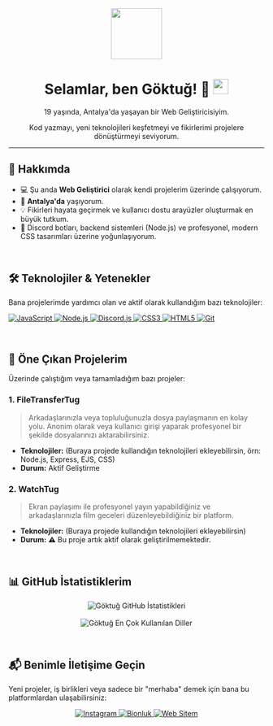 <div id="header" align="center">
  <img src="https://media.giphy.com/media/M9gbBd9nbDrOTu1Mqx/giphy.gif" width="100"/>
</div>

<h1 align="center">
  Selamlar, ben Göktuğ! 👋
  <img src="https://media.giphy.com/media/hvRJCLFzcasrR4ia7z/giphy.gif" width="30px"/>
</h1>

<div id="bio" align="center">
  <p>19 yaşında, Antalya'da yaşayan bir Web Geliştiricisiyim.</p>
  <p>Kod yazmayı, yeni teknolojileri keşfetmeyi ve fikirlerimi projelere dönüştürmeyi seviyorum.</p>
</div>

---

## 🚀 Hakkımda

- 💻 Şu anda <strong>Web Geliştirici</strong> olarak kendi projelerim üzerinde çalışıyorum.
- 🌲 <strong>Antalya'da</strong> yaşıyorum.
- 💡 Fikirleri hayata geçirmek ve kullanıcı dostu arayüzler oluşturmak en büyük tutkum.
- 🤖 Discord botları, backend sistemleri (Node.js) ve profesyonel, modern CSS tasarımları üzerine yoğunlaşıyorum.

<br>

## 🛠️ Teknolojiler & Yetenekler

Bana projelerimde yardımcı olan ve aktif olarak kullandığım bazı teknolojiler:

<p align="left">
  <a href="https://developer.mozilla.org/en-US/docs/Web/JavaScript" target="_blank" rel="noreferrer">
    <img src="https://img.shields.io/badge/JavaScript-F7DF1E?style=for-the-badge&logo=javascript&logoColor=black" alt="JavaScript">
  </a>
  <a href="https://nodejs.org" target="_blank" rel="noreferrer">
    <img src="https://img.shields.io/badge/Node.js-339933?style=for-the-badge&logo=node.js&logoColor=white" alt="Node.js">
  </a>
  <a href="https://discord.js.org/" target="_blank" rel="noreferrer">
    <img src="https://img.shields.io/badge/Discord.js-5865F2?style=for-the-badge&logo=discord&logoColor=white" alt="Discord.js">
  </a>
  <a href="https://www.w3.org/TR/CSS/" target="_blank" rel="noreferrer">
    <img src="https://img.shields.io/badge/CSS3-1572B6?style=for-the-badge&logo=css3&logoColor=white" alt="CSS3">
  </a>
  <a href="https://www.w3.org/html/" target="_blank" rel="noreferrer">
    <img src="https://img.shields.io/badge/HTML5-E34F26?style=for-the-badge&logo=html5&logoColor=white" alt="HTML5">
  </a>
  <a href="https://git-scm.com/" target="_blank" rel="noreferrer">
    <img src="https://img.shields.io/badge/Git-F05032?style=for-the-badge&logo=git&logoColor=white" alt="Git">
  </a>
</p>

<br>

## 📂 Öne Çıkan Projelerim

Üzerinde çalıştığım veya tamamladığım bazı projeler:

### 1. FileTransferTug
> Arkadaşlarınızla veya topluluğunuzla dosya paylaşmanın en kolay yolu. Anonim olarak veya kullanıcı girişi yaparak profesyonel bir şekilde dosyalarınızı aktarabilirsiniz.
- **Teknolojiler:** (Buraya projede kullandığın teknolojileri ekleyebilirsin, örn: Node.js, Express, EJS, CSS)
- **Durum:** Aktif Geliştirme

### 2. WatchTug
> Ekran paylaşımı ile profesyonel yayın yapabildiğiniz ve arkadaşlarınızla film geceleri düzenleyebildiğiniz bir platform.
- **Teknolojiler:** (Buraya projede kullandığın teknolojileri ekleyebilirsin)
- **Durum:** ⚠️ Bu proje artık aktif olarak geliştirilmemektedir.

<br>

## 📊 GitHub İstatistiklerim


<p align="center">
  <img align="center" src="https://github-readme-stats.vercel.app/api?username=gencergoktug0758&show_icons=true&locale=tr&theme=radical" alt="Göktuğ GitHub İstatistikleri" />
  <br><br>
  <img align="center" src="https://github-readme-stats.vercel.app/api/top-langs/?username=gencergoktug0758&layout=compact&locale=tr&theme=radical" alt="Göktuğ En Çok Kullanılan Diller" />
</p>

<br>

## 📬 Benimle İletişime Geçin

Yeni projeler, iş birlikleri veya sadece bir "merhaba" demek için bana bu platformlardan ulaşabilirsiniz:

<p align="center">
  <a href="https://www.instagram.com/goktug_iste___/" target="_blank">
    <img src="https://img.shields.io/badge/Instagram-E4405F?style=for-the-badge&logo=instagram&logoColor=white" alt="Instagram">
  </a>
  <a href="https://www.bionluk.com/nudella" target="_blank">
    <img src="https://img.shields.io/badge/Bionluk-FF6000?style=for-the-badge&logo=bionluk&logoColor=white" alt="Bionluk">
  </a>
  <a href="https://nudellaniz.com.tr" target="_blank">
    <img src="https://img.shields.io/badge/Web Sitem-007BFF?style=for-the-badge&logo=windowsterminal&logoColor=white" alt="Web Sitem">
  </a>
</p>
